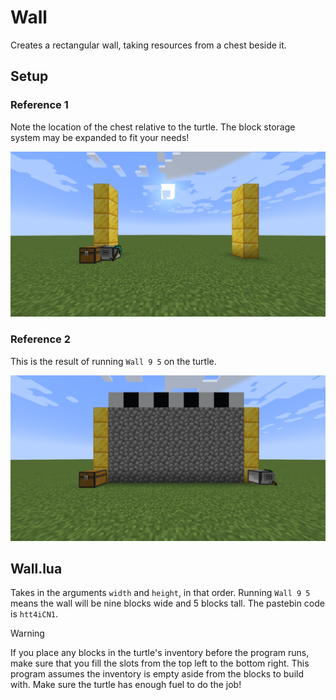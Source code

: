 # Wall

Creates a rectangular wall, taking resources from a chest beside it.

## Setup
### Reference 1
Note the location of the chest relative to the turtle. The block storage system may be expanded to fit your needs!

![reference image 1](w1.png)

### Reference 2
This is the result of running `Wall 9 5` on the turtle.

![reference image 2](w2.png)

## Wall.lua

Takes in the arguments `width` and `height`, in that order.
Running `Wall 9 5` means the wall will be nine blocks wide and 5 blocks tall.
The pastebin code is `htt4iCN1`.

> [!WARNING]
> If you place any blocks in the turtle's inventory before the program runs, make sure that you fill the slots from the top left to the bottom right.
> This program assumes the inventory is empty aside from the blocks to build with. Make sure the turtle has enough fuel to do the job!

